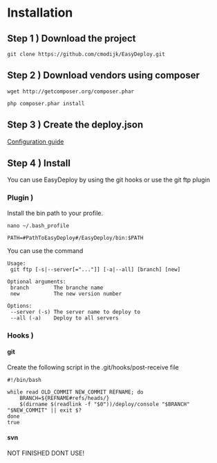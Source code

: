 # Installation

## Step 1 ) Download the project

	git clone https://github.com/cmodijk/EasyDeploy.git

## Step 2 ) Download vendors using composer

	wget http://getcomposer.org/composer.phar
	
	php composer.phar install

## Step 3 ) Create the deploy.json

[Configuration guide](configuration.md)

## Step 4 ) Install

You can use EasyDeploy by using the git hooks or use the git ftp plugin

### Plugin )

Install the bin path to your profile.

	nano ~/.bash_profile 
	
	PATH=#PathToEasyDeploy#/EasyDeploy/bin:$PATH

You can use the command 

	Usage:
	 git ftp [-s|--server[="..."]] [-a|--all] [branch] [new]
	
	Optional arguments:
	 branch        The branche name
	 new           The new version number
	
	Options:
	 --server (-s) The server name to deploy to
	 --all (-a)    Deploy to all servers


### Hooks )

#### git

Create the following script in the .git/hooks/post-receive file

	#!/bin/bash
	
	while read OLD_COMMIT NEW_COMMIT REFNAME; do	
		BRANCH=${REFNAME#refs/heads/}
		$(dirname $(readlink -f "$0"))/deploy/console "$BRANCH" "$NEW_COMMIT" || exit $?
	done
	true
	
#### svn

NOT FINISHED DONT USE!